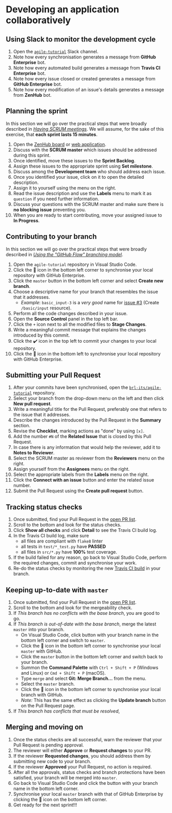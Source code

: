 # Developing an application collaboratively

## Using Slack to monitor the development cycle

1. Open the [`agile-tutorial`](https://ibm-research.slack.com/messages/GF23AGU4A) Slack channel.
1. Note how every synchronisation generates a message from **GitHub Enterprise** bot.
1. Note how every automated build generates a message from **Travis CI Enterprise** bot.
1. Note how every issue closed or created generates a message from **GitHub Enterprise** bot.
1. Note how every modification of an issue's details generates a message from **ZenHub** bot.

## Planning the sprint

In this section we will go over the practical steps that were broadly described in [*Having SCRUM meetings*](2-UNDERSTAND.md#having-scrum-meetings).
We will assume, for the sake of this exercise, that **each sprint lasts 15 minutes**.

1. Open the [ZenHub board](https://github.ibm.com/brl-its/agile-tutorial#zenhub) or [web application](https://zenhub.ibm.com/app/workspaces/agile-tutorial-5c240173b7d41fe10dbe52e6/boards).
1. Discuss with the **SCRUM master** which issues should be addressed during this sprint.
1. Once identified, move these issues to the **Sprint Backlog**.
1. Assign these issues to the appropriate sprint using **Set milestone**.
1. Discuss among the **Development team** who should address each issue.
1. Once you identified your issue, click on it to open the detailed description.
1. Assign it to yourself using the menu on the right.
1. Read the issue description and use the **Labels** menu to mark it as `question` if you need further information.
1. Discuss your questions with the SCRUM master and make sure there is **no blocking issue** preventing you.
1. When you are ready to start contributing, move your assigned issue to **In Progress**.

## Contributing to your branch

In this section we will go over the practical steps that were broadly described in [*Using the "GitHub Flow" branching model*](2-UNDERSTAND.md#using-the-github-flow-branching-model).

1. Open the `agile-tutorial` repository in Visual Studio Code.
1. Click the :arrows_counterclockwise: icon in the bottom left corner to synchronise your local repository with GitHub Enterprise.
1. Click the `master` button in the bottom left corner and select **Create new branch**.
1. Choose a descriptive name for your branch that resembles the issue that it addresses.
    * *Example*: `basic_input-3` is a *very good* name for [issue #3](https://github.ibm.com/brl-its/agile-tutorial/issues/3) (Create `/basic/input` resource).
1. Perform all the code changes described in your issue.
1. Open the **Source Control** panel in the top left bar.
1. Click the `+` icon next to all the modified files to **Stage Changes**.
1. Write a meaningful commit message that explains the changes introduced by this commit.
1. Click the :heavy_check_mark: icon in the top left to commit your changes to your local repository.
1. Click the :arrows_counterclockwise: icon in the bottom left to synchronise your local repository with GitHub Enterprise.

## Submitting your Pull Request

1. After your commits have been synchronised, open the [`brl-its/agile-tutorial`](https://github.ibm.com/brl-its/agile-tutorial) repository.
1. Select your branch from the drop-down menu on the left and then click **New pull request**.
1. Write a meaningful title for the Pull Request, preferably one that refers to the issue that it addresses.
1. Describe the changes introduced by the Pull Request in the **Summary** section.
1. Revise the **Checklist**, marking actions as "done" by using `[x]`.
1. Add the number `#N` of the **Related Issue** that is closed by this Pull Request.
1. In case there is any information that would help the reviewer, add it to **Notes to Reviewer**.
1. Select the SCRUM master as reviewer from the **Reviewers** menu on the right.
1. Assign yourself from the **Assignees** menu on the right.
1. Select the appropriate labels from the **Labels** menu on the right.
1. Click the **Connect with an issue** button and enter the related issue number.
1. Submit the Pull Request using the **Create pull request** button.

## Tracking status checks

1. Once submitted, find your Pull Request in the [open PR list](https://github.ibm.com/brl-its/agile-tutorial/pulls).
1. Scroll to the bottom and look for the status checks.
1. Click **Show all checks** and click **Detail** to see the Travis CI build log.
1. In the Travis CI build log, make sure
    * all files are compliant with `flake8` linter
    * all tests in `test/*_test.py` have **PASSED**
    * all files in `src/*.py` have **100%** test coverage.
1. If the build failed for any reason, go back to Visual Studio Code, perform the required changes, commit and synchronise your work.
1. Re-do the status checks by monitoring the new [Travis CI build](https://travis.ibm.com/brl-its/agile-tutorial/branches) in your branch.

## Keeping up-to-date with `master`

1. Once submitted, find your Pull Request in the [open PR list](https://github.ibm.com/brl-its/agile-tutorial/pulls).
1. Scroll to the bottom and look for the mergeability check.
1. If *This branch has no conflicts with the base branch*, you are good to go.
1. If *This branch is out-of-date with the base branch*, merge the latest `master` into your branch.
    * On Visual Studio Code, click button with your branch name in the bottom left corner and switch to `master`.
    * Click the :arrows_counterclockwise: icon in the bottom left corner to synchronise your local `master` with GitHub.
    * Click the `master` button in the bottom left corner and switch back to your branch.
    * Summon the **Command Palette** with `Ctrl + Shift + P` (Windows and Linux) or `Cmd + Shift + P` (macOS).
    * Type `merge` and select **Git: Merge Branch...** from the menu.
    * Select the `master` branch.
    * Click the :arrows_counterclockwise: icon in the bottom left corner to synchronise your local branch with GitHub.
    * *Note:* This has the same effect as clicking the **Update branch** button on the Pull Request page.
1. If *This branch has conflicts that must be resolved*,

## Merging and moving on

1. Once the status checks are all successful, warn the reviewer that your Pull Request is pending approval.
1. The reviewer will either **Approve** or **Request changes** to your PR.
1. If the reviewer **Requested changes**, you should address them by submitting new code to your branch.
1. If the reviewer **Approved** your Pull Request, no action is required.
1. After all the approvals, status checks and branch protections have been satisfied, your branch will be merged into `master`.
1. Go back to Visual Studio Code and click the button with your branch name in the bottom left corner.
1. Synchronise your local `master` branch with that of GitHub Enterprise by clicking the :arrows_counterclockwise: icon on the bottom left corner.
1. Get ready for the next sprint!!!
